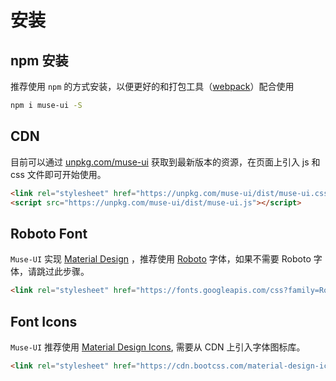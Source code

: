 # 安装

## npm 安装
推荐使用 `npm` 的方式安装，以便更好的和打包工具（[webpack](https://webpack.js.org/)）配合使用

```bash
npm i muse-ui -S
```

## CDN

目前可以通过 [unpkg.com/muse-ui](https://unpkg.com/muse-ui) 获取到最新版本的资源，在页面上引入 js 和 css 文件即可开始使用。

```html
<link rel="stylesheet" href="https://unpkg.com/muse-ui/dist/muse-ui.css">
<script src="https://unpkg.com/muse-ui/dist/muse-ui.js"></script>
```

## Roboto Font

`Muse-UI` 实现 [Material Design](https://material.io/) ，推荐使用 [Roboto](http://www.google.com/fonts/specimen/Roboto) 字体，如果不需要 Roboto 字体，请跳过此步骤。

```html
<link rel="stylesheet" href="https://fonts.googleapis.com/css?family=Roboto:300,400,500,700,400italic">
```

## Font Icons

`Muse-UI` 推荐使用 [Material Design Icons](https://material.io/icons/), 需要从 CDN 上引入字体图标库。

```html
<link rel="stylesheet" href="https://cdn.bootcss.com/material-design-icons/3.0.1/iconfont/material-icons.css">
```
